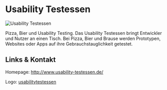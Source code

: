 # Usability Testessen
![Usability Testessen](./usability-testessen.logo.jpg)

Pizza, Bier und Usability Testing. 
Das Usability Testessen bringt Entwickler und Nutzer an einen Tisch. Bei Pizza, Bier und Brause werden Prototypen, Websites oder Apps auf ihre Gebrauchstauglichkeit getestet.
    

## Links &amp; Kontakt

Homepage: <http://www.usability-testessen.de/>









Logo: [usabilitytestessen](http://usability-testessen.de/)

